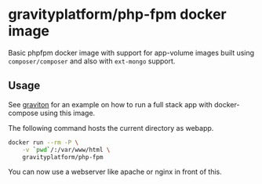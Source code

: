 # gravityplatform/php-fpm docker image

Basic phpfpm docker image with support for app-volume images built using ``composer/composer`` and also with ``ext-mongo`` support.

## Usage

See [graviton](https://github.com/libgraviton/graviton) for an example on how to run a full stack app with docker-compose using
this image.

The following command hosts the current directory as webapp.

```bash
docker run --rm -P \
    -v `pwd`/:/var/www/html \
    gravityplatform/php-fpm
```

You can now use a webserver like apache or nginx in front of this.
